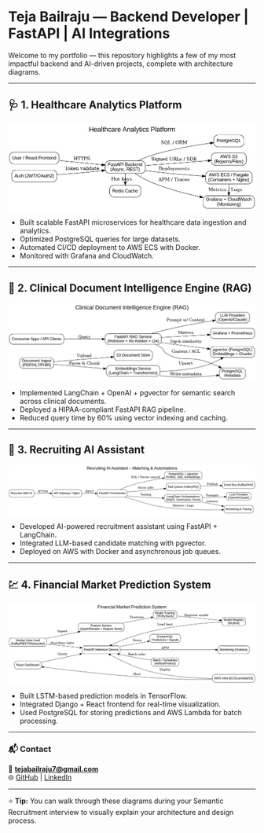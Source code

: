 # Teja Bailraju — Backend Developer | FastAPI | AI Integrations

Welcome to my portfolio — this repository highlights a few of my most impactful backend and AI-driven projects, complete with architecture diagrams.

---

## 🩺 1. Healthcare Analytics Platform
![Healthcare Analytics](healthcare_analytics.png)

- Built scalable FastAPI microservices for healthcare data ingestion and analytics.
- Optimized PostgreSQL queries for large datasets.
- Automated CI/CD deployment to AWS ECS with Docker.
- Monitored with Grafana and CloudWatch.

---

## 🧠 2. Clinical Document Intelligence Engine (RAG)
![Clinical Document Intelligence](clinical_doc_intelligence.png)

- Implemented LangChain + OpenAI + pgvector for semantic search across clinical documents.
- Deployed a HIPAA-compliant FastAPI RAG pipeline.
- Reduced query time by 60% using vector indexing and caching.

---

## 🤖 3. Recruiting AI Assistant
![Recruiting AI Assistant](recruiting_ai_assistant.png)

- Developed AI-powered recruitment assistant using FastAPI + LangChain.
- Integrated LLM-based candidate matching with pgvector.
- Deployed on AWS with Docker and asynchronous job queues.

---

## 💹 4. Financial Market Prediction System
![Financial Market Prediction](financial_market_prediction.png)

- Built LSTM-based prediction models in TensorFlow.
- Integrated Django + React frontend for real-time visualization.
- Used PostgreSQL for storing predictions and AWS Lambda for batch processing.

---

### 📬 Contact
📧 **tejabailraju7@gmail.com**  
🌐 [GitHub](https://github.com/tejabail12) | [LinkedIn](https://www.linkedin.com/in/teja-bailraju510)

---

⭐ **Tip:** You can walk through these diagrams during your Semantic Recruitment interview to visually explain your architecture and design process.
